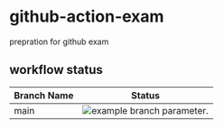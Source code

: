 # github-action-exam
prepration for github exam

## workflow status
| Branch Name | Status       |
|-------------|--------------|
| main | ![example branch parameter.](https://github.com/hjha19121980/github-action-exam/actions/workflows/readme-update.yml/badge.svg) |

